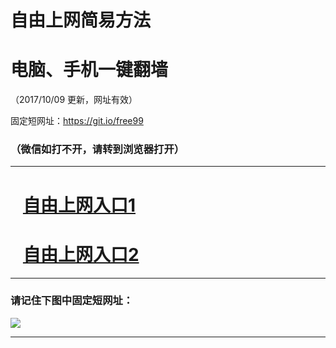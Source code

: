 ﻿# 自由上网简易方法

# 电脑、手机一键翻墙

（2017/10/09 更新，网址有效）

固定短网址：https://git.io/free99

### （微信如打不开，请转到浏览器打开）


***





# &nbsp;&nbsp; <a href="http://ft538832659.fwq-tz-1001.info/fwqtz01.html?t=100900114387 " target="_blank">自由上网入口1</a>
# &nbsp;&nbsp; <a href="http://ft1509123563.fwq-tz-1002.info/fwqtz02.html?t=100900126805 " target="_blank">自由上网入口2</a>
***

### 请记住下图中固定短网址：

<img src="https://s3-us-west-2.amazonaws.com/fwq-1001/yjfq-20170905okok.png" /> 


***

